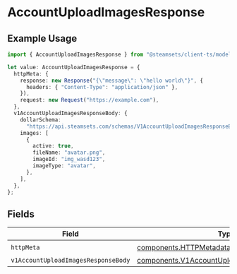 # AccountUploadImagesResponse

## Example Usage

```typescript
import { AccountUploadImagesResponse } from "@steamsets/client-ts/models/operations";

let value: AccountUploadImagesResponse = {
  httpMeta: {
    response: new Response("{\"message\": \"hello world\"}", {
      headers: { "Content-Type": "application/json" },
    }),
    request: new Request("https://example.com"),
  },
  v1AccountUploadImagesResponseBody: {
    dollarSchema:
      "https://api.steamsets.com/schemas/V1AccountUploadImagesResponseBody.json",
    images: [
      {
        active: true,
        fileName: "avatar.png",
        imageId: "img_wasd123",
        imageType: "avatar",
      },
    ],
  },
};
```

## Fields

| Field                                                                                                        | Type                                                                                                         | Required                                                                                                     | Description                                                                                                  |
| ------------------------------------------------------------------------------------------------------------ | ------------------------------------------------------------------------------------------------------------ | ------------------------------------------------------------------------------------------------------------ | ------------------------------------------------------------------------------------------------------------ |
| `httpMeta`                                                                                                   | [components.HTTPMetadata](../../models/components/httpmetadata.md)                                           | :heavy_check_mark:                                                                                           | N/A                                                                                                          |
| `v1AccountUploadImagesResponseBody`                                                                          | [components.V1AccountUploadImagesResponseBody](../../models/components/v1accountuploadimagesresponsebody.md) | :heavy_minus_sign:                                                                                           | OK                                                                                                           |